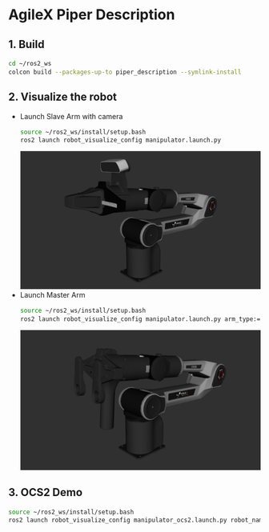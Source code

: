 # AgileX Piper Description

## 1. Build
```bash
cd ~/ros2_ws
colcon build --packages-up-to piper_description --symlink-install
```

## 2. Visualize the robot

* Launch Slave Arm with camera
    ```bash
    source ~/ros2_ws/install/setup.bash
    ros2 launch robot_visualize_config manipulator.launch.py
    ```
    ![piper](../../.images/agilex_piper.png)
* Launch Master Arm
    ```bash
    source ~/ros2_ws/install/setup.bash
    ros2 launch robot_visualize_config manipulator.launch.py arm_type:="master"
    ```
    ![piper master](../../.images/agilex_piper_master.png)

## 3. OCS2 Demo
```bash
source ~/ros2_ws/install/setup.bash
ros2 launch robot_visualize_config manipulator_ocs2.launch.py robot_name:=piper
```